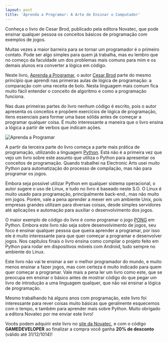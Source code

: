 ```yaml
---
layout: post
title: 'Aprenda a Programar: A Arte de Ensinar o Computador'
---
```


Conheça o livro de Cesar Brod, publicado pela editora Novatec, que pode ensinar qualquer pessoa os conceitos básicos de programação com exemplos de jogos.

Muitas vezes a maior barreira para se tornar um programador é o primeiro contato. Pode ser algo simples para quem já trabalha, mas eu lembro que no começo da faculdade um dos problemas mais comuns para mim e os demais alunos era converter a lógica em código.

Neste livro, [Aprenda a Programar](http://novatec.com.br/livros/aprenda-programar/ "Livro"), o autor [Cesar Brod](https://twitter.com/cesarbrod "Cesar") parte do mesmo princípio que aprendi nas primeiras aulas de lógica de programação: a comparação com uma receita de bolo. Nesta linguagem mais comum fica muito fácil entender o conceito de algoritmo e como a programação funciona.

Nas duas primeiras partes do livro nenhum código é escrito, pois o autor apresenta os conceitos e propõem exercícios de lógica de programação, itens essenciais para formar uma base sólida antes de começar a programar qualquer coisa. É muito interessante a maneira que o livro ensina a lógica a partir de verbos que indicam ações.

![](../content/images/2013/12/2013-12-17-11.33.05-764x1024.jpg "Aprenda a Programar")

A partir da terceira parte do livro começa a parte mais prática de programação, utilizando a linguagem [Python](http://www.python.org.br/ "Python"). Está não é a primeira vez que vejo um livro sobre este assunto que utiliza o Python para apresentar os conceitos de programação. Quando trabalhei na Electronic Arts usei muito Python para automatização do processo de compilação, mas não para programar os jogos.

Embora seja possível utilizar Python em qualquer sistema operacional, o autor sugere o uso de Linux, e tudo no livro é baseado neste S.O. O Linux é muito usado para programação, principalmente back-end., mas não muito em jogos. Porém, vale a pena aprender a mexer em um ambiente Unix, pois empresas grandes utilizam para diversas coisas, desde simples servidores até aplicações e automação para auxiliar o desenvolvimento dos jogos.

O maior exemplo de código do livro é como programar o jogo [PONG](http://gamedeveloper.com.br/blog/2013/08/21/pong-html5-javascript/ "PONG") em Python. Embora este livro não seja sobre desenvolvimento de jogos, seu foco é ensinar qualquer pessoa que queira aprender a programar, por isso ele é muito interessante para que quer começar a programar e desenvolver jogos. Nos capítulos finais o livro ensina como compilar o projeto feito em Python para rodar em dispositivos móveis com Android, tudo sempre no ambiente do Linux.

Este livro não vai te ensinar a ser o melhor programador do mundo, e muito menos ensinar a fazer jogos, mas com certeza é muito indicado para quem quer começar a programar. Vale mais a pena ler um livro como este, que se preocupa em ensinar o básico antes de mostrar código do que pegar um livro de introdução a uma linguagem qualquer, que não vai ensinar a lógica de programação.

Mesmo trabalhando há alguns anos com programação, este livro foi interessante para rever coisas muito básicas que geralmente esquecemos com o tempo, e também para aprender mais sobre Python. Muito obrigado a editora Novatec por me enviar este livro!

Vocês podem adquirir este livro no [site da Novatec](http://novatec.com.br/livros/aprenda-programar/ "Novatec"), e com o código **GAMEDEVELOPER** ao finalizar a compra você ganha **20% de desconto** (válido até 31/12/1014)!
